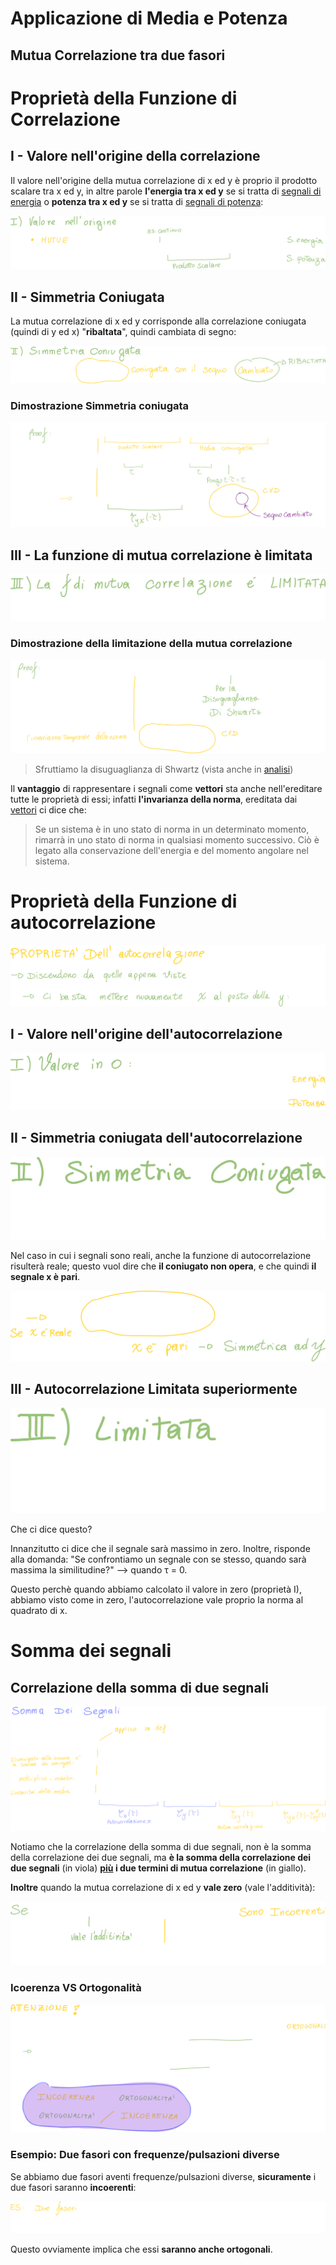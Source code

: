 # Applicazione di Media e Potenza

## Mutua Correlazione tra due fasori



# Proprietà della Funzione di Correlazione

## I - Valore nell'origine della correlazione

Il valore nell'origine della mutua correlazione di x ed y è proprio il prodotto scalare tra x ed y, in altre parole **l'energia tra x ed y** se si tratta di <u>segnali di energia</u> o **potenza tra x ed y** se si tratta di <u>segnali di potenza</u>:

![image-20230120182835746](./assets/image-20230120182835746.png)

## II - Simmetria Coniugata

La mutua correlazione di x ed y corrisponde alla correlazione coniugata (quindi di y ed x) "**ribaltata**", quindi cambiata di segno:

![image-20230120183329797](./assets/image-20230120183329797.png)

### Dimostrazione Simmetria coniugata

![image-20230120184123479](./assets/image-20230120184123479.png)

## III - La funzione di mutua correlazione è limitata

![image-20230120183434439](./assets/image-20230120183434439.png)

### Dimostrazione della limitazione della mutua correlazione

![image-20230120184609246](./assets/image-20230120184609246.png)

> Sfruttiamo la disuguaglianza di Shwartz (vista anche in [analisi](https://github.com/follen99/Analisi-Matematica))

Il **vantaggio** di rappresentare i segnali come **vettori** sta anche nell'ereditare tutte le proprietà di essi; infatti **l'invarianza della norma**, ereditata dai <u>vettori</u> ci dice che:

> Se un sistema è in uno stato di norma in un determinato momento, rimarrà in uno stato di norma in qualsiasi momento successivo. Ciò è legato alla conservazione dell'energia e del momento angolare nel sistema.

# Proprietà della Funzione di autocorrelazione

![image-20230120185226263](./assets/image-20230120185226263.png)

## I - Valore nell'origine dell'autocorrelazione

![image-20230120185430306](./assets/image-20230120185430306.png)

## II - Simmetria coniugata dell'autocorrelazione

![image-20230120185743838](./assets/image-20230120185743838.png)

Nel caso in cui i segnali sono reali, anche la funzione di autocorrelazione risulterà reale; questo vuol dire che **il coniugato non opera**, e che quindi **il segnale x è pari**.

 ![image-20230120185837017](./assets/image-20230120185837017.png)

## III - Autocorrelazione Limitata superiormente

![image-20230120185931228](./assets/image-20230120185931228.png)

Che ci dice questo?

Innanzitutto ci dice che il segnale sarà massimo in zero.
Inoltre, risponde alla domanda: "Se confrontiamo un segnale con se stesso, quando sarà massima la similitudine?" --> quando τ = 0.

Questo perchè quando abbiamo calcolato il valore in zero (proprietà I), abbiamo visto come in zero, l'autocorrelazione vale proprio la norma al quadrato di x.

# Somma dei segnali

## Correlazione della somma di due segnali

![image-20230120191201302](./assets/image-20230120191201302.png)

Notiamo che la correlazione della somma di due segnali, non è la somma della correlazione dei due segnali, ma **è la somma della correlazione dei due segnali** (in viola)  **<u>più</u> i due termini di mutua correlazione** (in giallo).

**Inoltre** quando la mutua correlazione di x ed y **vale zero** (vale l'additività):

![image-20230120191838751](./assets/image-20230120191838751.png)

### Icoerenza VS Ortogonalità

![image-20230120192405670](./assets/image-20230120192405670.png)

### Esempio: Due fasori con frequenze/pulsazioni diverse

Se abbiamo due fasori aventi frequenze/pulsazioni diverse, **sicuramente** i due fasori saranno **incoerenti**:

![image-20230120192659466](./assets/image-20230120192659466.png)

Questo ovviamente implica che essi **saranno anche ortogonali**.
